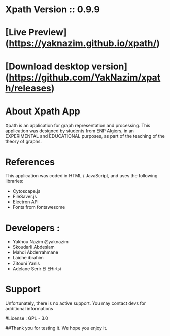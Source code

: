# Xpath Version :: 0.9.9
# [Live Preview] (https://yaknazim.github.io/xpath/)
# [Download desktop version] (https://github.com/YakNazim/xpath/releases)


# About Xpath App

Xpath is an application for graph representation and processing.
This application was designed by students from ENP Algiers, in an EXPERIMENTAL and EDUCATIONAL purposes, as part of the teaching 
of the theory of graphs.

# References 
This application was coded in HTML / JavaScript, and uses the following libraries: 
* Cytoscape.js 
* FileSaver.js 
* Electron API
* Fonts from fontawesome

# Developers : 
* Yakhou Nazim  @yaknazim
* Skoudarli Abdeslam 
* Mahdi Abderrahmane 
* Laiche ibrahim
* Zitouni Yanis
* Adelane Serir El EHirtsi

# Support
Unfortunately, there is no active support. You may contact devs for additional informations

#License : 
GPL - 3.0

##Thank you for testing it. We hope you enjoy it.

